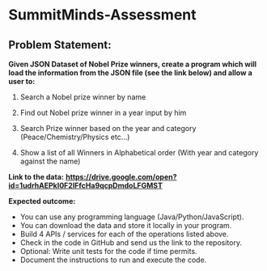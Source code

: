 
# SummitMinds-Assessment
## Problem Statement:
**Given JSON Dataset of Nobel Prize winners, create a program which will load the information from the JSON file (see the link below) and allow a user to:**
1. Search a Nobel prize winner by name

2. Find out Nobel prize winner in a year input by him

3. Search Prize winner based on the year and category (Peace/Chemistry/Physics etc...)

4. Show a list of all Winners in Alphabetical order (With year and category against the name)

**Link to the data:**
**https://drive.google.com/open?id=1udrhAEPkI0F2IFfcHa9qcpDmdoLFGMST**

**Expected outcome:**
-   You can use any programming language (Java/Python/JavaScript).
-   You can download the data and store it locally in your program.
-   Build 4 APIs / services for each of the operations listed above.
-   Check in the code in GitHub and send us the link to the repository.
-   Optional: Write unit tests for the code if time permits.
-   Document the instructions to run and execute the code.
